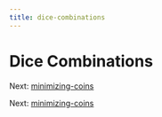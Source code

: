 ```yaml
---
title: dice-combinations
---
```




# Dice Combinations

Next: [minimizing-coins](minimizing-coins.md)

Next: [minimizing-coins](minimizing-coins.md)
